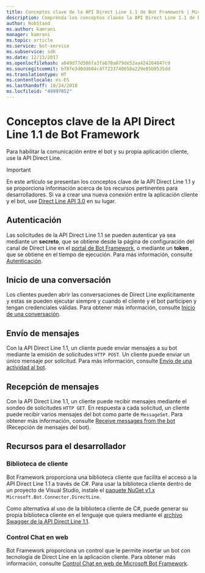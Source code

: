 ```yaml
---
title: Conceptos clave de la API Direct Line 1.1 de Bot Framework | Microsoft Docs
description: Comprenda los conceptos claves la API Direct Line 1.1 de Bot Framework.
author: RobStand
ms.author: kamrani
manager: kamrani
ms.topic: article
ms.service: bot-service
ms.subservice: sdk
ms.date: 12/13/2017
ms.openlocfilehash: a049d77d506fa3fa678a079de52aa424264847c9
ms.sourcegitcommit: b78fe3d8dd604c4f7233740658a229e85b8535dd
ms.translationtype: HT
ms.contentlocale: es-ES
ms.lasthandoff: 10/24/2018
ms.locfileid: "49997052"
---
```

# <a name="key-concepts-in-direct-line-api-11"></a>Conceptos clave de la API Direct Line 1.1 de Bot Framework

Para habilitar la comunicación entre el bot y su propia aplicación cliente, use la API Direct Line. 

> [!IMPORTANT]
> En este artículo se presentan los conceptos clave de la API Direct Line 1.1 y se proporciona información acerca de los recursos pertinentes para desarrolladores. Si va a crear una nueva conexión entre la aplicación cliente y el bot, use [Direct Line API 3.0](bot-framework-rest-direct-line-3-0-concepts.md) en su lugar.

## <a name="authentication"></a>Autenticación

Las solicitudes de la API Direct Line 1.1 se pueden autenticar ya sea mediante un **secreto**, que se obtiene desde la página de configuración del canal de Direct Line en el <a href="https://dev.botframework.com/" target="_blank">portal de Bot Framework</a>, o mediante un **token** , que se obtiene en el tiempo de ejecución.  Para más información, consulte [Autenticación](bot-framework-rest-direct-line-1-1-authentication.md).

## <a name="starting-a-conversation"></a>Inicio de una conversación

Los clientes pueden abrir las conversaciones de Direct Line explícitamente y estas se pueden ejecutar siempre y cuando el cliente y el bot participen y tengan credenciales válidas. Para obtener más información, consulte [Inicio de una conversación](bot-framework-rest-direct-line-1-1-start-conversation.md).

## <a name="sending-messages"></a>Envío de mensajes

Con la API Direct Line 1.1, un cliente puede enviar mensajes a su bot mediante la emisión de solicitudes `HTTP POST`. Un cliente puede enviar un único mensaje por solicitud. Para más información, consulte [Envío de una actividad al bot](bot-framework-rest-direct-line-1-1-send-message.md).

## <a name="receiving-messages"></a>Recepción de mensajes

Con la API Direct Line 1.1, un cliente puede recibir mensajes mediante el sondeo de solicitudes `HTTP GET`. En respuesta a cada solicitud, un cliente puede recibir varios mensajes del bot como parte de `MessageSet`. Para obtener más información, consulte [Receive messages from the bot](bot-framework-rest-direct-line-1-1-receive-messages.md) (Recepción de mensajes del bot).

## <a name="developer-resources"></a>Recursos para el desarrollador

### <a name="client-library"></a>Biblioteca de cliente

Bot Framework proporciona una biblioteca cliente que facilita el acceso a la API Direct Line 1.1 a través de C#. Para usar la biblioteca cliente dentro de un proyecto de Visual Studio, instale el <a href="https://www.nuget.org/packages/Microsoft.Bot.Connector.DirectLine/1.1.1" target="_blank">paquete NuGet v1.x </a> `Microsoft.Bot.Connector.DirectLine`. 

Como alternativa al uso de la biblioteca cliente de C#, puede generar su propia biblioteca cliente en el lenguaje que quiera mediante el <a href="https://docs.botframework.com/en-us/restapi/directline/swagger.json" target="_blank">archivo Swagger de la API Direct Line 1.1</a>.

### <a name="web-chat-control"></a>Control Chat en web 

Bot Framework proporciona un control que le permite insertar un bot con tecnología de Direct Line en la aplicación cliente. Para obtener más información, consulte <a href="https://github.com/Microsoft/BotFramework-WebChat" target="_blank">Control Chat en web de Microsoft Bot Framework</a>.
